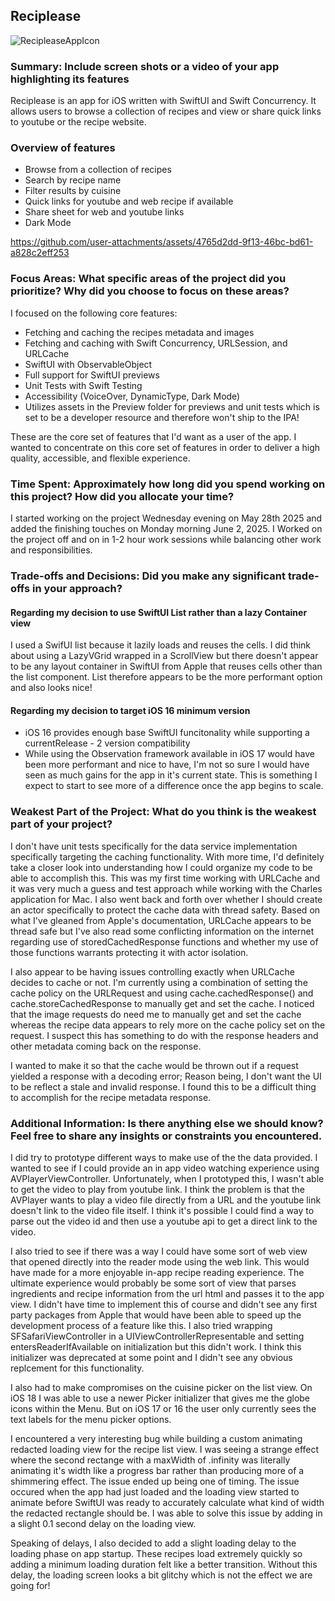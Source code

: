 ## **Reciplease**
![RecipleaseAppIcon](https://github.com/user-attachments/assets/e3b91bd4-b1d6-4f4c-993d-80c9a5643056)

### **Summary: Include screen shots or a video of your app highlighting its features**
Reciplease is an app for iOS written with SwiftUI and Swift Concurrency. It allows users to browse a collection of recipes and view or share quick links to youtube or the recipe website.

### **Overview of features**
- Browse from a collection of recipes
- Search by recipe name
- Filter results by cuisine
- Quick links for youtube and web recipe if available
- Share sheet for web and youtube links
- Dark Mode
  
https://github.com/user-attachments/assets/4765d2dd-9f13-46bc-bd61-a828c2eff253

### **Focus Areas: What specific areas of the project did you prioritize? Why did you choose to focus on these areas?**
I focused on the following core features:

- Fetching and caching the recipes metadata and images
- Fetching and caching with Swift Concurrency, URLSession, and URLCache
- SwiftUI with ObservableObject
- Full support for SwiftUI previews
- Unit Tests with Swift Testing
- Accessibility (VoiceOver, DynamicType, Dark Mode)
- Utilizes assets in the Preview folder for previews and unit tests which is set to be a developer resource and therefore won't ship to the IPA!

These are the core set of features that I'd want as a user of the app. I wanted to concentrate on this core set of features in order to deliver a high quality, accessible, and flexible experience. 


### **Time Spent: Approximately how long did you spend working on this project? How did you allocate your time?**
I started working on the project Wednesday evening on May 28th 2025 and added the finishing touches on Monday morning June 2, 2025. I Worked on the project off and on in 1-2 hour work sessions while balancing other work and responsibilities.

### **Trade-offs and Decisions: Did you make any significant trade-offs in your approach?**

#### **Regarding my decision to use SwiftUI List rather than a lazy Container view**
I used a SwifUI list because it lazily loads and reuses the cells. I did think about using a LazyVGrid wrapped in a ScrollView but there doesn't appear to be any layout container in SwiftUI from Apple that reuses cells other than the list component. List therefore appears to be the more performant option and also looks nice!

#### **Regarding my decision to target iOS 16 minimum version** 
- iOS 16 provides enough base SwiftUI funcitonality while supporting a currentRelease - 2 version compatibility
- While using the Observation framework available in iOS 17 would have been more performant and nice to have, I'm not so sure I would have seen as much gains for the app in it's current state. This is something I expect to start to see more of a difference once the app begins to scale.

### Weakest Part of the Project: What do you think is the weakest part of your project?
I don't have unit tests specifically for the data service implementation specifically targeting the caching functionality. With more time, I'd definitely take a closer look into understanding how I could organize my code to be able to accomplish this. This was my first time working with URLCache and it was very much a guess and test approach while working with the Charles application for Mac. I also went back and forth over whether I should create an actor specifically to protect the cache data with thread safety. Based on what I've gleaned from Apple's documentation, URLCache appears to be thread safe but I've also read some conflicting information on the internet regarding use of storedCachedResponse functions and whether my use of those functions warrants protecting it with actor isolation.

I also appear to be having issues controlling exactly when URLCache decides to cache or not. I'm currently using a combination of setting the cache policy on the URLRequest and using cache.cachedResponse() and cache.storeCachedResponse to manually get and set the cache. I noticed that the image requests do need me to manually get and set the cache whereas the recipe data appears to rely more on the cache policy set on the request. I suspect this has something to do with the response headers and other metadata coming back on the response.

I wanted to make it so that the cache would be thrown out if a request yielded a response with a decoding error; Reason being, I don't want the UI to be reflect a stale and invalid response. I found this to be a difficult thing to accomplish for the recipe metadata response.


### **Additional Information: Is there anything else we should know? Feel free to share any insights or constraints you encountered.**
I did try to prototype different ways to make use of the the data provided. I wanted to see if I could provide an in app video watching experience using AVPlayerViewController. Unfortunately, when I prototyped this, I wasn't able to get the video to play from youtube link. I think the problem is that the AVPlayer wants to play a video file directly from a URL and the youtube link doesn't link to the video file itself. I think it's possible I could find a way to parse out the video id and then use a youtube api to get a direct link to the video.

I also tried to see if there was a way I could have some sort of web view that opened directly into the reader mode using the web link. This would have made for a more enjoyable in-app recipe reading experience. The ultimate experience would probably be some sort of view that parses ingredients and recipe information from the url html and passes it to the app view. I didn't have time to implement this of course and didn't see any first party packages from Apple that would have been able to speed up the development process of a feature like this. I also tried wrapping SFSafariViewController in a UIViewControllerRepresentable and setting entersReaderIfAvailable on initialization but this didn't work. I think this initializer was deprecated at some point and I didn't see any obvious replcement for this functionality.

I also had to make compromises on the cuisine picker on the list view. On iOS 18 I was able to use a newer Picker initializer that gives me the globe icons within the Menu. But on iOS 17 or 16 the user only currently sees the text labels for the menu picker options.

I encountered a very interesting bug while building a custom animating redacted loading view for the recipe list view. I was seeing a strange effect where the second rectange with a maxWidth of .infinity was literally animating it's width like a progress bar rather than producing more of a shimmering effect. The issue ended up being one of timing. The issue occured when the app had just loaded and the loading view started to animate before SwiftUI was ready to accurately calculate what kind of width the redacted rectangle should be. I was able to solve this issue by adding in a slight 0.1 second delay on the loading view.

Speaking of delays, I also decided to add a slight loading delay to the loading phase on app startup. These recipes load extremely quickly so adding a minimum loading duration felt like a better transition. Without this delay, the loading screen looks a bit glitchy which is not the effect we are going for!


